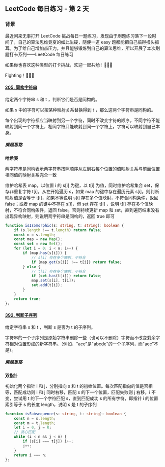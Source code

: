 ## LeetCode 每日练习 - 第 2 天

### 背景

最近闲来无事打开 LeetCode 挑战每日一题练习，发现由于刷题练习落下一段时间了，自己的算法思维竟变的如此生硬，随便一道 easy 题都能把自己搞得搔头抓耳。为了给自己增加点压力，并且能够锻炼到自己的算法思维，所以开展了本次刷题打卡系列——LeetCode 每日练习

如果你也喜欢这种类型的打卡挑战，欢迎一起共勉！🎉🎉🎉

Fighting！🚀🚀🚀

#### [205. 同构字符串](https://leetcode.cn/problems/isomorphic-strings/)

给定两个字符串 s 和 t ，判断它们是否是同构的。

如果 s 中的字符可以按某种映射关系替换得到 t ，那么这两个字符串是同构的。

每个出现的字符都应当映射到另一个字符，同时不改变字符的顺序。不同字符不能映射到同一个字符上，相同字符只能映射到同一个字符上，字符可以映射到自己本身。

##### 解题思路

**哈希表**

两字符串是同构表示两字符串按照顺序从左到右每个位置的值映射关系与前面位置相同值的映射关系完全一致

维护哈希表 map，以位置 i 的 s[i] 为键，以 t[i] 为值，同时维护哈希集合 set，保存非重复字符 t[i]。从左开始遍历 s，如果 map 的键中存在遍历元素 s[i]，则判断映射值是否等于 t[i]，如果不等说明 s[i] 存在多个值映射，不符合同构条件，返回 false；或者 map 的键中不存在 s[i]，但 set 存在 t[i] ，说明 t[i] 存在多个值映射，不符合同构条件，返回 false。否则持续更新 map 和 set，直到遍历结束没有出现异构映射，则说明两字符串是同构的，返回 true 即可

```ts
function isIsomorphic(s: string, t: string): boolean {
    if (s.length !== t.length) return false;
    const n = s.length;
    const map = new Map();
    const set = new Set();
    for (let i = 0; i < n; i++) {
        if (map.has(s[i])) {
            // s[i] 存在多个映射，不符合
            if (map.get(s[i]) !== t[i]) return false;
        } else {
            // t[i] 存在多个映射，不符合
            if (set.has(t[i])) return false;
            map.set(s[i], t[i]);
            set.add(t[i]);
        }
    }
    return true;
};
```

#### [392. 判断子序列](https://leetcode.cn/problems/is-subsequence/)

给定字符串 s 和 t ，判断 s 是否为 t 的子序列。

字符串的一个子序列是原始字符串删除一些（也可以不删除）字符而不改变剩余字符相对位置形成的新字符串。（例如，"ace"是"abcde"的一个子序列，而"aec"不是）。

##### 解题思路

**双指针**

初始化两个指针 i 和 j，分别指向 s 和 t 的初始位置。每次匹配指向的值是否相等，匹配成功则 i 和 j 同时右移，匹配 s 的下一个位置，匹配失败则 j 右移，i 不变，尝试用 t 的下一个字符匹配 s，直到匹配成功 s 的所有字符，即指针 i 的位置索引等于 s 的长度 length，说明 s 是 t 的子序列

```ts
function isSubsequence(s: string, t: string): boolean {
    const n = s.length;
    const m = t.length;
    let i = 0, j = 0;
    // 贪心匹配
    while (i < n && j < m) {
        if (s[i] === t[j]) i++;
        j++;
    }
    return i === n;
};
```
